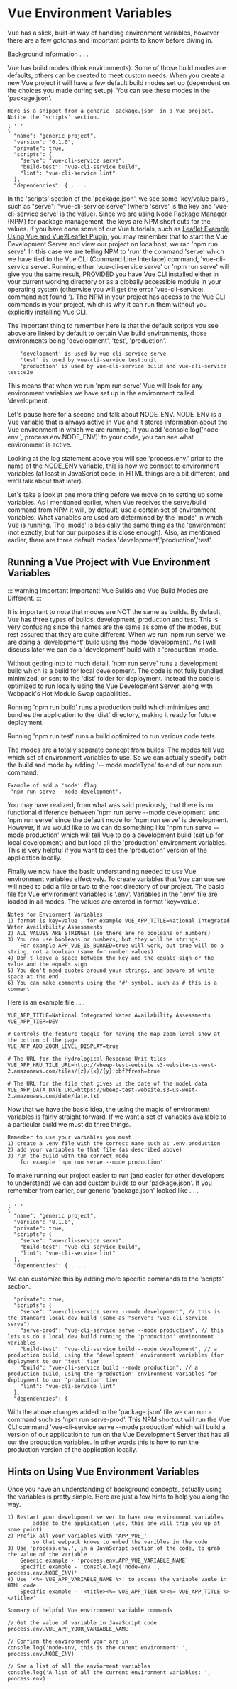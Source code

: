 # Vue Environment Variables
Vue has a slick, built-in way of handling environment variables, however there are a few gotchas and important points to know
before diving in.

Background information . . .

Vue has build modes (think environments). Some of those build modes are defaults, others can be created to meet custom needs. When you create
a new Vue project it will have a few default build modes set up (dependent on the choices you made during setup). You can see these modes in the 'package.json'.
```
Here is a snippet from a generic 'package.json' in a Vue project. 
Notice the 'scripts' section.
. . . 
{
  "name": "generic project",
  "version": "0.1.0",
  "private": true,
  "scripts": {
    "serve": "vue-cli-service serve",
    "build-test": "vue-cli-service build",
    "lint": "vue-cli-service lint"
  },
  "dependencies": { . . .
```
In the 'scripts' section of the 'package.json', we see some 'key/value pairs', such as "serve": "vue-cli-service serve" 
(where 'serve' is the key and 'vue-cli-service serve' is the value). Since we are using Node Package Manager (NPM) for 
package management, the keys are NPM short cuts for the values. If you have done some of our Vue tutorials, such as 
[Leaflet Example Using Vue and Vue2Leaflet Plugin](https://github.com/usgs-makerspace/makerspace-vue2leaflet-example#testing-area-for-wbeep), 
you may remember that to start the Vue Development Server and view our project on localhost, we ran 'npm run serve'. In this
case we are telling NPM to 'run' the command 'serve' which we have tied to the Vue CLI (Command Line Interface) command, 'vue-cli-service serve'.
Running either 'vue-cli-service serve' or 'npm run serve' will give you the same result, PROVIDED you have Vue CLI installed either in your 
current working directory or as a globally accessible module in your operating system (otherwise you will get the error 'vue-cli-service: command not found
'). The NPM in your project has access to the Vue CLI commands in your project, which is why it can run them without you 
explicitly installing Vue CLI.

The important thing to remember here is that the default scripts you see above are linked by default to certain Vue build
environments, those environments being 'development', 'test', 'production'.
```
    'development' is used by vue-cli-service serve
    'test' is used by vue-cli-service test:unit
    'production' is used by vue-cli-service build and vue-cli-service test:e2e
```
This means that when we run 'npm run serve' Vue will look for any environment variables we have set up in the environment called 'development.


Let's pause here for a second and talk about NODE_ENV. NODE_ENV is a Vue variable that is always active in Vue and it stores information about the Vue environment in which we
are running. If you add 'console.log('node-env ', process.env.NODE_ENV)' to your code, you can see what environment is active.

Looking at the log statement above you will see 'process.env.' prior to the name of the  NODE_ENV variable, this is how 
we connect to environment variables (at least in JavaScript code, in HTML things are a bit different, and we'll talk about that
later).

Let's take a look at one more thing before we move on
to setting up some  variables. As I mentioned earlier, when Vue receives the serve/build command from NPM it will, by default,
use a certain set of environment variables. What variables are used are determined by the 'mode' in which Vue is running.
The 'mode' is basically the same thing as the 'environment' (not exactly, but for our purposes it is close enough). Also,
as mentioned earlier, there are three default modes 'development','production','test'. 

## Running a Vue Project with Vue Environment Variables
::: warning Important
Important! Vue Builds and Vue Build Modes are Different.
:::

It is important to note that modes are NOT the same as builds. By default, Vue has three types of builds, development, 
production and test.  This is very confusing since the names are the same as some of the modes, but rest assured that they are
quite different. When we run 'npm run serve' we are doing a 'development' build using the mode 'development'. As I will 
discuss later we can do a 'development' build with a 'production' mode. 

Without getting into to much detail, 'npm run serve' runs a development build which is a build for local development. The 
code is not fully bundled, minimized, or sent to the 'dist' folder for deployment. Instead the code is optimized to run 
locally using the Vue Development Server, along with Webpack's Hot Module Swap capabilities. 

Running 'npm run build' runs a production build which minimizes and bundles the application to the 'dist' directory, making it
ready for future deployment.

Running 'npm run test' runs a build optimized to run various code tests.

The modes are a totally separate concept from builds. The modes tell Vue which set of environment variables to use. So we
can actually specify both the build and mode by adding '-- mode modeType' to end of our npm run command.
```
Example of add a 'mode' flag
 'npm run serve --mode development'.
``` 

 
You may have realized, from what was said previously, that there is no functional difference between 'npm run serve --mode development'
and 'npm run serve' since the default mode for 'npm run serve' is development. However, if we would like to we can do something 
like 'npm run serve --mode production' which will tell Vue to do a development build (set up for local development) and
but load all the 'production' environment variables. This is very helpful if you want to see the 'production' version of the 
application locally. 

Finally we now have the basic understanding needed to use Vue environment variables effectively. To create variables that
Vue can use we will need to add a file or two to the root directory of our project. The basic file for Vue environment variables
is '.env'. Variables in the '.env' file are loaded in all modes. The values are entered in format 'key=value'. 
```
Notes for Enviorment Variables
1) format is key=value , for example VUE_APP_TITLE=National Integrated Water Availability Assessments
2) ALL VALUES ARE STRINGS! (so there are no booleans or numbers)
3) You can use booleans or numbers, but they will be strings. 
    For example APP_VUE_IS_BORKED=true will work, but true will be a string, not a boolean (same for number values)
4) Don't leave a space between the key and the equals sign or the value and the equals sign
5) You don't need quotes around your strings, and beware of white space at the end
6) You can make comments using the '#' symbol, such as # this is a comment
```
Here is an example file . . .
```
VUE_APP_TITLE=National Integrated Water Availability Assessments
VUE_APP_TIER=DEV

# Controls the feature toggle for having the map zoom level show at the bottom of the page
VUE_APP_ADD_ZOOM_LEVEL_DISPLAY=true

# The URL for the Hydrological Response Unit tiles
VUE_APP_HRU_TILE_URL=http://wbeep-test-website.s3-website-us-west-2.amazonaws.com/tiles/{z}/{x}/{y}.pbf?fresh=true

# The URL for the file that gives us the date of the model data
VUE_APP_DATA_DATE_URL=https://wbeep-test-website.s3-us-west-2.amazonaws.com/date/date.txt
```

Now that we have the basic idea, the using the magic of environment variables is fairly straight forward. If we 
want a set of variables available to a particular build we must do three things.
```
Remember to use your variables you must
1) create a .env file with the correct name such as .env.production
2) add your variables to that file (as described above)
3) run the build with the correct mode
    for example 'npm run serve --mode production'
```

To make running our project easier to run (and easier for other developers to understand) we can add custom builds
to our 'package.json'. If you remember from earlier, our generic 'package.json' looked like  . . .
```
. . . 
{
  "name": "generic project",
  "version": "0.1.0",
  "private": true,
  "scripts": {
    "serve": "vue-cli-service serve",
    "build-test": "vue-cli-service build",
    "lint": "vue-cli-service lint"
  },
  "dependencies": { . . .
```
We can customize this by adding more specific commands to the 'scripts' section.

```
  "private": true,
  "scripts": {
    "serve": "vue-cli-service serve --mode development", // this is the standard local dev build (same as "serve": "vue-cli-service serve")
    "serve-prod": "vue-cli-service serve --mode production", // this lets us do a local dev build running the 'production' environment variables
    "build-test": "vue-cli-service build --mode development", // a production build, using the 'development' environment variables (for deployment to our 'test' tier
    "build": "vue-cli-service build --mode production", // a production build, using the 'production' environment variables for deployment to our 'production' tier
    "lint": "vue-cli-service lint"
  },
  "dependencies": {
```
With the above changes added to the 'package.json' file we can run a command such as 'npm run serve-prod'. This NPM shortcut
will run the Vue CLI command 'vue-cli-service serve --mode production' which will build a version of our application to run on
the Vue Development Server that has all our the production variables. In other words this is how to run the production 
version of the application locally.

## Hints on Using Vue Environment Variables
Once you have an understanding of background concepts, actually using the variables is pretty simple. Here are just a few
hints to help you along the way.
```
1) Restart your development server to have new environment variables 
        added to the application (yes, this one will trip you up at some point)
2) Prefix all your variables with 'APP_VUE_' 
        so that webpack knows to embed the varibles in the code
3) Use 'process.env.', in a JavaScript section of the code, to grab the value of the variable
    Generic example - 'process.env.APP_VUE_VARIABLE_NAME'
    Specific example - 'console.log('node-env ', process.env.NODE_ENV)'
4) Use '<%= VUE_APP_VARIABLE_NAME %>' to access the variable vaule in HTML code
    Specific example - '<title><%= VUE_APP_TIER %><%= VUE_APP_TITLE %></title>'
```


```
Summary of helpful Vue environment variable commands

// Get the value of variable in JavaScript code
process.env.VUE_APP_YOUR_VARIABLE_NAME

// Confirm the environment your are in
console.log('node-env, this is the curent environment: ', process.env.NODE_ENV)

// See a list of all the enviorment variables
console.log('A list of all the current environment variables: ',  process.env)

```
